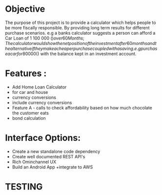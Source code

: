 # Objective

The purpose of this project is to provide a calculator which helps people to be more fiscally responsible. By providing long term results for different purchase scenarios. e.g a banks calculator suggests a person can afford a Car Loan of 1 100 000 ($) over 60 Months; The calculator would show the net position of the investment after 60 months and the alternative if they make a cheaper purchase coupled with a saving. e.g purchase a car for 80 000 ($) with the balance kept in an investment account.


# Features :
+ Add Home Loan Calculator
+ for car and house 
+ currency conversions
+ include currency conversions
+ Feature A - calls to check affordability based on how much chocolate the customer eats
+ bond calculation

# Interface Options:
+ Create a new standalone code dependency
+ Create well documented REST API's
+ Rich Ominchannel UX  
+ Build an Android App
+integrate to AWS


# TESTING 





